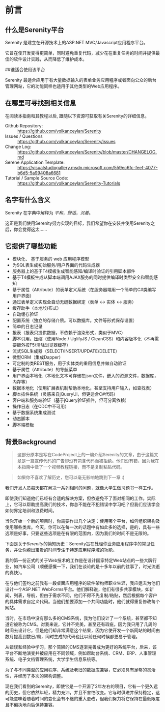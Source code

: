 # 前言

## 什么是Serenity平台

Serenity 是建立在开源技术上的ASP.NET MVC/Javascript应用程序平台。

它旨在使开发变得更简单，同时避免重复代码，减少花在重复任务的时间并提供最佳的软件设计实践，从而降低了维护成本。


##谁适合使用该平台

Serenity 最适合应用于有大量数据输入的表单业务应用程序或者面向公众的后台管理网站，它的功能同样也适用于其他类型的Web应用程序。


## 在哪里可寻找到相关信息

在阅读本指南和其教程以后, 跟随以下资源可获取有关Serenity的详细信息。

<dl>

  <dt>Github Repository:</dt>
  <dd><a href='https://github.com/volkanceylan/Serenity'>https://github.com/volkanceylan/Serenity</a></dd>

  <dt>Issues / Questions</dt>
  <dd><a href='https://github.com/volkanceylan/Serenity/issues'>https://github.com/volkanceylan/Serenity/issues</a></dd>
  
  <dt>Change Log:</dt>
  <dd><a href='https://github.com/volkanceylan/Serenity/blob/master/CHANGELOG.md'>https://github.com/volkanceylan/Serenity/blob/master/CHANGELOG.md</a></dd>

  <dt>Serene Application Template:</dt>
  <dd><a href='https://visualstudiogallery.msdn.microsoft.com/559ec6fc-feef-4077-b6d5-5a99408a6681'>https://visualstudiogallery.msdn.microsoft.com/559ec6fc-feef-4077-b6d5-5a99408a6681</a></dd>

  <dt>Tutorial / Sample Source Code:</dt>
  <dd><a href='https://github.com/volkanceylan/Serenity-Tutorials'>https://github.com/volkanceylan/Serenity-Tutorials</a></dd>


</dl>


## 名字有什么含义

Serenity 在字典中解释为 *平和*，*舒适*，*沉着*。

这正是我们使用Serenity努力实现的目标，我们希望你在安装并使用Serenity之后，你会觉得这太……

## 它提供了哪些功能

* 模块化、 基于服务的 web 应用程序模型 
* 为SQL表生成初始服务/用户界面的代码生成器
* 服务器上的基于T4模板生成智能感知/编译时验证的引用脚本部件
* 基于T4模板生成从脚本端调用AJAX服务的同时提供编译时类型安全和智能感知 
* 基于属性（Attribute）的表单定义系统（在服务器端用一个简单的C#类编写用户界面）
* 通过表单定义实现全自动无缝数据绑定（表单 <-> 实体 <-> 服务）
* 缓存助手（本地/分布式）
* 自动缓存验证
* 配置系统（独立的存储介质。可以数据库，文件等形式保存设置）
* 简单的日志记录
* 报表（报表只提供数据，不依赖于渲染形式，类似于MVC）
* 脚本引用，压缩（使用Node / UglifyJS / CleanCSS）和内容版本化（不再需要额外按F5/清除浏览器缓存）
* 流式SQL生成器（SELECT/INSERT/UPDATE/DELETE）
* 微型ORM（集成Dapper） 
* 可定制的类REST服务，用于实体类的重用信息并做自动验证
* 基于属性（Attribute）的导航菜单
* 用户界面本地化（本地化文本可存储在json文件，嵌入的资源文件，数据库，内存等）
* 数据本地化（使用扩展表机制帮助本地化，甚至支持用户输入，如查找表）
* 脚本插件系统（灵感来自jQueryUI，但更适合C#代码）
* 客户端和服务端验证（基于jQuery验证插件，但可分离依赖）
* 操作日志（在CDC中不可用）
* 基于数据系统集成测试
* 动态脚本
* 脚本端模板

## 背景Background

> 这部分原本是写在CodeProject上的一编介绍Serenity的文章，由于这篇文章是一篇宣传代码的广告却没有包含代码而被拒绝。他们没有错，因为我在本指南中做了一个视频教程链接，而不是复制粘贴代码。

> 如果你不喜欢了解历史，您可以毫无影响地跳到下一章 :) 

我们开发人员每天都在解决一系列相同的问题，就像大学生做习题书一样工作。

即使我们知道他们已经有合适的解决方案，但依避免不了面对相同的工作。实际上，它可以帮助提高我们的技术，你总不能在不犯错误中学习吧？但我们应该学会如何界定培训和浪费时间。

当你开始一个新的项目时，你需要作出几个决定：使用哪个平台，如何组织架构及使用哪些类库。今天，你可以在每一次的话题中有如此多的选择，是的，具有一些选项是好事，只要这些选项是在有限的范围内，因为我们的时间不是无限的。

下面是关于*Serenity*的简短历史：Serenity旨在处理你业务应用程序中的常见任务，并让你腾出宝贵的时间专注于特定应用程序域的功能。

我的第一份正式的关于Web技术的工作是在设计国家特定Web站点的一些大牌行业，如汽车公司（顺便感慨一下，我们在谈论的是十多年以前的往事了，时光流逝的真快）。

在与他们签约之前我有一段桌面应用程序的软件架构师职业生涯，我应邀去为他们设计一个ASP.NET WebForms平台。他们解释说，他们有很多共享模块，如新闻，列表，导航，但由于需求不同，他们不得不先复制/粘贴，然后根据每个客户的具体需求自定义代码。当他们想要添加一个共同功能时，他们就得重复修改每个网站。

当时，在市场中没有那么多的CMS系统，我为他们设计了一个系统，甚至都不知道它被称为CMS。对我来说，它并不完美，甚至还有瑕疵，因为我只用了几周的时间去设计它，但是他们却非常满意这个结果，因为它使开发一个新网站的时间由数月提高到数日/周，同时生成的代码也比以前任何时候都更易于管理。

从错误和经验中学习，那个简陋的CMS逐渐完善成为更好的系统平台，后来，该平台不断地演变并被应用在不同领域，例如帮助台系统、CRM、ERP、人事管理系统、电子文档管理系统，大学学生信息系统等。

为了与不同类型的应用程序、系统及老旧的数据库兼容，它必须具有足够的灵活性，并经历了多次的架构调整。

现在我们看到的Serenity，即使它是一个开源了2年左右的项目，它有一个更久远的历史，但它依然年轻，精力充沛，并且不害怕改变。它与时俱进并保持稳定，这可能意味着随着时间的变化会有不继的重大更改，但我们努力将它保持在最低限度且不偏执地向后保持兼容。

